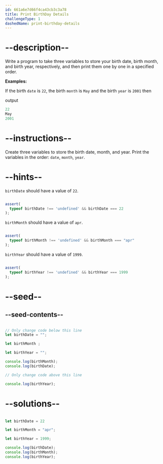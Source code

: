 ```yaml
---
id: 661a6e7d66f4ca43cb3c3a78
title: Print BirthDay Details
challengeType: 1
dashedName: print-birthday-details
---
```


# --description--

Write a program to take three variables to store your birth date, birth month, and birth year, respectively, and then print them one by one in a specified order.

**Examples:**

If the birth `date` is `22`, the birth `month` is `May` and the birth `year` is `2001` then

output 

```js
22
May
2001

```


# --instructions--
Create three variables to store the birth date, month, and year.
Print the variables in the order: `date`, `month`, `year`.

# --hints--

`birthDate` should have a value of `22`.

```js

assert(
  typeof birthDate !== 'undefined' && birthDate === 22
);

```

`birthMonth` should have a value of `apr`.

```js

assert(
  typeof birthMonth !== 'undefined' && birthMonth === "apr"
);

```

`birthYear` should have a value of `1999`.

```js

assert(
  typeof birthYear !== 'undefined' && birthYear === 1999
);

```

# --seed--

## --seed-contents--


```js

// Only change code below this line
let birthDate = "";

let birthMonth ;

let birthYear = "";

console.log(birthMonth);
console.log(birthDate);

// Only change code above this line

console.log(birthYear);

```


# --solutions--

```js

let birthDate = 22

let birthMonth = "apr";

let birthYear = 1999;

console.log(birthDate);
console.log(birthMonth);
console.log(birthYear);
``` 


